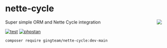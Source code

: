# nette-cycle
<img src="https://spiralscout.com/resources/images/products/cycle-orm-logo.svg" align="right">
Super simple ORM and Nette Cycle integration

[![test](https://github.com/gingteam/nette-cycle/actions/workflows/test.yml/badge.svg)](https://github.com/gingteam/nette-cycle/actions/workflows/test.yml)
[![phpstan](https://github.com/gingteam/nette-cycle/actions/workflows/phpstan.yml/badge.svg)](https://github.com/gingteam/nette-cycle/actions/workflows/phpstan.yml)

```bash
composer require gingteam/nette-cycle:dev-main
```
